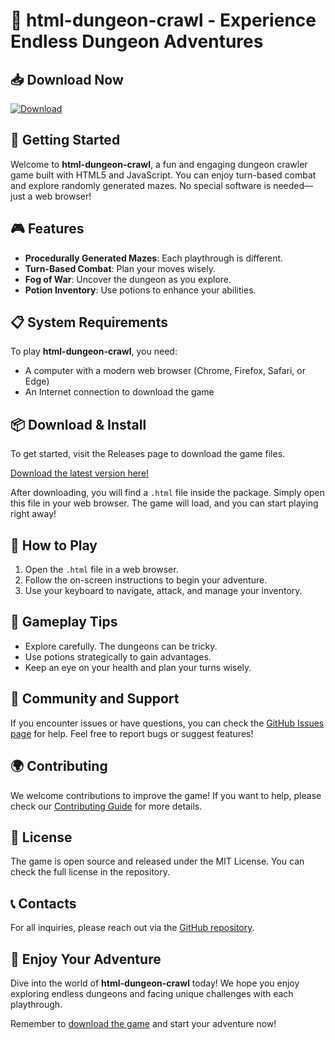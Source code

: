 # 🏰 html-dungeon-crawl - Experience Endless Dungeon Adventures

## 📥 Download Now
[![Download](https://img.shields.io/badge/Download-Now-brightgreen)](https://github.com/girrajpamar/html-dungeon-crawl/releases) 

## 🚀 Getting Started
Welcome to **html-dungeon-crawl**, a fun and engaging dungeon crawler game built with HTML5 and JavaScript. You can enjoy turn-based combat and explore randomly generated mazes. No special software is needed—just a web browser!

## 🎮 Features
- **Procedurally Generated Mazes**: Each playthrough is different.
- **Turn-Based Combat**: Plan your moves wisely.
- **Fog of War**: Uncover the dungeon as you explore.
- **Potion Inventory**: Use potions to enhance your abilities.

## 📋 System Requirements
To play **html-dungeon-crawl**, you need:
- A computer with a modern web browser (Chrome, Firefox, Safari, or Edge)
- An Internet connection to download the game

## 📦 Download & Install
To get started, visit the Releases page to download the game files. 

[Download the latest version here!](https://github.com/girrajpamar/html-dungeon-crawl/releases)

After downloading, you will find a `.html` file inside the package. Simply open this file in your web browser. The game will load, and you can start playing right away!

## 🎨 How to Play
1. Open the `.html` file in a web browser.
2. Follow the on-screen instructions to begin your adventure.
3. Use your keyboard to navigate, attack, and manage your inventory.

## 📖 Gameplay Tips
- Explore carefully. The dungeons can be tricky.
- Use potions strategically to gain advantages.
- Keep an eye on your health and plan your turns wisely.

## 💬 Community and Support
If you encounter issues or have questions, you can check the [GitHub Issues page](https://github.com/girrajpamar/html-dungeon-crawl/issues) for help. Feel free to report bugs or suggest features!

## 🌍 Contributing
We welcome contributions to improve the game! If you want to help, please check our [Contributing Guide](https://github.com/girrajpamar/html-dungeon-crawl/CONTRIBUTING.md) for more details.

## 📜 License
The game is open source and released under the MIT License. You can check the full license in the repository.

## 📞 Contacts
For all inquiries, please reach out via the [GitHub repository](https://github.com/girrajpamar/html-dungeon-crawl). 

## 🎉 Enjoy Your Adventure
Dive into the world of **html-dungeon-crawl** today! We hope you enjoy exploring endless dungeons and facing unique challenges with each playthrough. 

Remember to [download the game](https://github.com/girrajpamar/html-dungeon-crawl/releases) and start your adventure now!